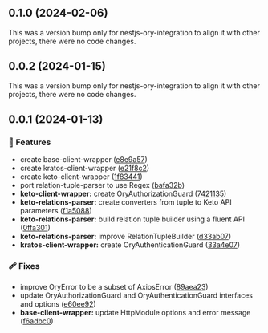 ## 0.1.0 (2024-02-06)

This was a version bump only for nestjs-ory-integration to align it with other projects, there were no code changes.

## 0.0.2 (2024-01-15)

This was a version bump only for nestjs-ory-integration to align it with other projects, there were no code changes.

## 0.0.1 (2024-01-13)

### 🚀 Features

- create base-client-wrapper ([e8e9a57](https://github.com/getlarge/nestjs-ory-integration/commit/e8e9a57))
- create kratos-client-wrapper ([e21f8c2](https://github.com/getlarge/nestjs-ory-integration/commit/e21f8c2))
- create keto-client-wrapper ([1f83441](https://github.com/getlarge/nestjs-ory-integration/commit/1f83441))
- port relation-tuple-parser to use Regex ([bafa32b](https://github.com/getlarge/nestjs-ory-integration/commit/bafa32b))
- **keto-client-wrapper:** create OryAuthorizationGuard ([7421135](https://github.com/getlarge/nestjs-ory-integration/commit/7421135))
- **keto-relations-parser:** create converters from tuple to Keto API parameters ([f1a5088](https://github.com/getlarge/nestjs-ory-integration/commit/f1a5088))
- **keto-relations-parser:** build relation tuple builder using a fluent API ([0ffa301](https://github.com/getlarge/nestjs-ory-integration/commit/0ffa301))
- **keto-relations-parser:** improve RelationTupleBuilder ([d33ab07](https://github.com/getlarge/nestjs-ory-integration/commit/d33ab07))
- **kratos-client-wrapper:** create OryAuthenticationGuard ([33a4e07](https://github.com/getlarge/nestjs-ory-integration/commit/33a4e07))

### 🩹 Fixes

- improve OryError to be a subset of AxiosError ([89aea23](https://github.com/getlarge/nestjs-ory-integration/commit/89aea23))
- update OryAuthorizationGuard and OryAuthenticationGuard interfaces and options ([e60ee92](https://github.com/getlarge/nestjs-ory-integration/commit/e60ee92))
- **base-client-wrapper:** update HttpModule options and error message ([f6adbc0](https://github.com/getlarge/nestjs-ory-integration/commit/f6adbc0))
